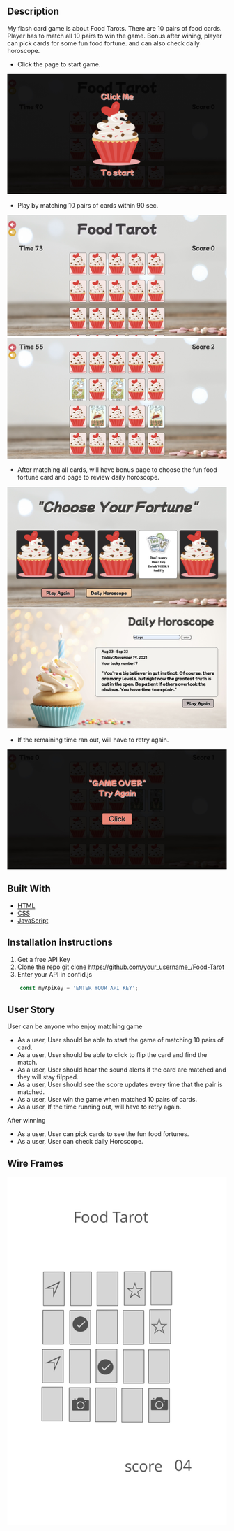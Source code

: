 ## Description
My flash card game is about Food Tarots. There are 10 pairs of food cards. Player has to match all 10 pairs to win the game. Bonus after wining, player can pick cards for some fun food fortune. and can also check daily horoscope.

- Click the page to start game.

![start page](images/start0.jpeg)


- Play by matching 10 pairs of cards within 90 sec.

![Page Match](images/start1.jpeg)
![Page Match](images/start2.jpeg)


- After matching all cards, will have bonus page to choose the fun food fortune card and page to review daily horoscope.

![Page Match](images/start3.jpeg)
![Page Match](images/start4.jpeg)


- If the remaining time ran out, will have to retry again.

![Page Match](images/start5.jpeg)


## Built With
- [HTML](#html)
- [CSS](#css)
- [JavaScript](#javascript)

## Installation instructions
1. Get a free API Key
2. Clone the repo
git clone https://github.com/your_username_/Food-Tarot
3. Enter your API in confid.js
````javascript
    const myApiKey = 'ENTER YOUR API KEY';
````

## User Story
User can be anyone who enjoy matching game 

- As a user, User should be able to start the game of matching 10 pairs of card.
- As a user, User should be able to click to flip the card and find the match.
- As a user, User should hear the sound alerts if the card are matched and they will stay filpped.
- As a user, User should see the score updates every time that the pair is matched.
- As a user, User win the game when matched 10 pairs of cards.
- As a user, If the time running out, will have to retry again.

After winning

- As a user, User can pick cards to see the fun food fortunes.
- As a user, User can check daily Horoscope.

## Wire Frames
![Wire frames](images/wireframes.jpeg)


